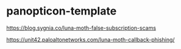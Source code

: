 # panopticon-template

https://blog.sygnia.co/luna-moth-false-subscription-scams

https://unit42.paloaltonetworks.com/luna-moth-callback-phishing/
